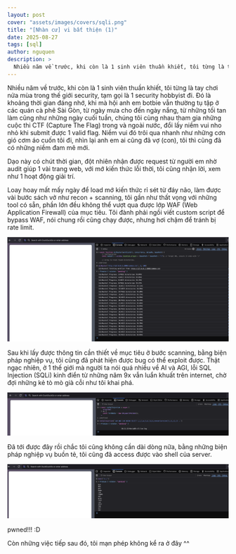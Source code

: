 ```yaml
---
layout: post
cover: "assets/images/covers/sqli.png"
title: "[Nhàn cư] vi bất thiện (1)"
date: 2025-08-27
tags: [sql]
author: nguquen
description: >
  Nhiều năm về trước, khi còn là 1 sinh viên thuần khiết, tôi từng là tay chơi nửa mùa trong thế giới security, tạm gọi là 1 security hobbyist đi. Đó là khoảng thời gian đáng nhớ, khi mà hội anh em botbie vẫn thường tụ tập ở các quán cà phê Sài Gòn, từ ngày mưa cho đến ngày nắng, từ những tối tan làm cũng như những ngày cuối tuần, chúng tôi cùng nhau tham gia những cuộc thi CTF (Capture The Flag) trong và ngoài nước, đổi lấy niềm vui nho nhỏ khi submit được 1 valid flag. Niềm vui đó trôi qua nhanh như những cơn gió cơm áo cuốn tôi đi, nhìn lại anh em ai cũng đã vợ (con), tôi thì cũng đã có những niềm đam mê mới...
---
```


Nhiều năm về trước, khi còn là 1 sinh viên thuần khiết, tôi từng là tay chơi nửa mùa trong thế giới security, tạm gọi là 1 security hobbyist đi. Đó là khoảng thời gian đáng nhớ, khi mà hội anh em botbie vẫn thường tụ tập ở các quán cà phê Sài Gòn, từ ngày mưa cho đến ngày nắng, từ những tối tan làm cũng như những ngày cuối tuần, chúng tôi cùng nhau tham gia những cuộc thi CTF (Capture The Flag) trong và ngoài nước, đổi lấy niềm vui nho nhỏ khi submit được 1 valid flag. Niềm vui đó trôi qua nhanh như những cơn gió cơm áo cuốn tôi đi, nhìn lại anh em ai cũng đã vợ (con), tôi thì cũng đã có những niềm đam mê mới.

Dạo này có chút thời gian, đột nhiên nhận được request từ người em nhờ audit giúp 1 vài trang web, với mớ kiến thức lỗi thời, tôi cũng nhận lời, xem như 1 hoạt động giải trí.

Loay hoay mất mấy ngày để load mớ kiến thức rỉ sét từ đáy não, làm được vài bước sách vở như recon + scanning, tôi gần như thất vọng với những tool có sẵn, phần lớn đều không thể vượt qua được lớp WAF (Web Application Firewall) của mục tiêu. Tôi đành phải ngồi viết custom script để bypass WAF, nói chung rồi cũng chạy được, nhưng hơi chậm để tránh bị rate limit.

![alt](/assets/images/posts/2025-08-27/scanning.png)

Sau khi lấy được thông tin cần thiết về mục tiêu ở bước scanning, bằng biện pháp nghiệp vụ, tôi cũng đã phát hiện được bug có thể exploit được. Thật ngạc nhiên, ở 1 thế giới mà người ta nói quá nhiều về AI và AGI, lỗi SQL Injection (SQLi) kinh điển từ những năm 9x vẫn luẩn khuất trên internet, chờ đợi những kẻ tò mò già cỗi như tôi khai phá.

![alt](/assets/images/posts/2025-08-27/sql-injection.png)

Đã tới được đây rồi chắc tôi cũng không cần dài dòng nữa, bằng những biện pháp nghiệp vụ buồn tẻ, tôi cũng đã access được vào shell của server.

![alt](/assets/images/posts/2025-08-27/shell.png)

pwned!!! :D

Còn những việc tiếp sau đó, tôi mạn phép không kể ra ở đây ^^
